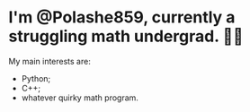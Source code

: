 # I'm @Polashe859, currently a struggling math undergrad. 😶‍🌫️

My main interests are:
  -  Python;
  -  C++;
  -  whatever quirky math program.
